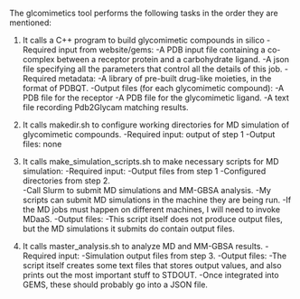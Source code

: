 The glcomimetics tool performs the following tasks in the order they are mentioned:

1. It calls a C++ program to build glycomimetic compounds in silico
    -Required input from website/gems: 
        -A PDB input file containing a co-complex between a receptor protein and a carbohydrate ligand. 
        -A json file specifying all the parameters that control all the details of this job. 
    -Required metadata:
        -A library of pre-built drug-like moieties, in the format of PDBQT.
    -Output files (for each glycomimetic compound):
        -A PDB file for the receptor
        -A PDB file for the glycomimetic ligand.
        -A text file recording Pdb2Glycam matching results. 

2. It calls makedir.sh to configure working directories for MD simulation of glycomimetic compounds.
    -Required input: output of step 1
    -Output files: none

3. It calls make_simulation_scripts.sh to make necessary scripts for MD simulation:
    -Required input:
        -Output files from step 1
        -Configured directories from step 2.  
    -Call Slurm to submit MD simulations and MM-GBSA analysis.
        -My scripts can submit MD simulations in the machine they are being run.
        -If the MD jobs must happen on different machines, I will need to invoke MDaaS. 
    -Output files: 
        -This script itself does not produce output files, but the MD simulations it submits do contain output files. 

4. It calls master_analysis.sh to analyze MD and MM-GBSA results.
    -Required input:
        -Simulation output files from step 3. 
    -Output files:
        -The script itself creates some text files that stores output values, and also prints out the most important stuff to STDOUT. 
        -Once integrated into GEMS, these should probably go into a JSON file. 

